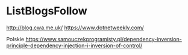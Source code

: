 # ListBlogsFollow
http://blog.cwa.me.uk/
https://www.dotnetweekly.com/


Polskie 
https://www.samouczekprogramisty.pl/dependency-inversion-principle-dependency-injection-i-inversion-of-control/
